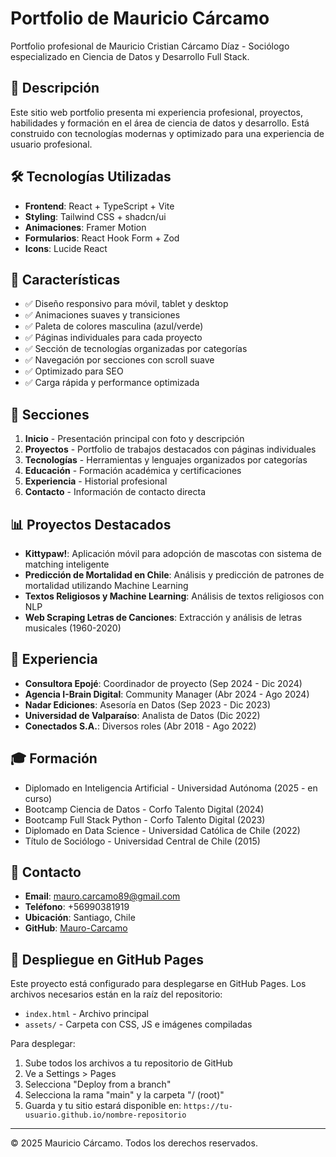 # Portfolio de Mauricio Cárcamo

Portfolio profesional de Mauricio Cristian Cárcamo Díaz - Sociólogo especializado en Ciencia de Datos y Desarrollo Full Stack.

## 🚀 Descripción

Este sitio web portfolio presenta mi experiencia profesional, proyectos, habilidades y formación en el área de ciencia de datos y desarrollo. Está construido con tecnologías modernas y optimizado para una experiencia de usuario profesional.

## 🛠️ Tecnologías Utilizadas

- **Frontend**: React + TypeScript + Vite
- **Styling**: Tailwind CSS + shadcn/ui
- **Animaciones**: Framer Motion
- **Formularios**: React Hook Form + Zod
- **Icons**: Lucide React

## 📱 Características

- ✅ Diseño responsivo para móvil, tablet y desktop
- ✅ Animaciones suaves y transiciones
- ✅ Paleta de colores masculina (azul/verde)
- ✅ Páginas individuales para cada proyecto
- ✅ Sección de tecnologías organizadas por categorías
- ✅ Navegación por secciones con scroll suave
- ✅ Optimizado para SEO
- ✅ Carga rápida y performance optimizada

## 🔗 Secciones

1. **Inicio** - Presentación principal con foto y descripción
2. **Proyectos** - Portfolio de trabajos destacados con páginas individuales
3. **Tecnologías** - Herramientas y lenguajes organizados por categorías
4. **Educación** - Formación académica y certificaciones
5. **Experiencia** - Historial profesional
6. **Contacto** - Información de contacto directa

## 📊 Proyectos Destacados

- **Kittypaw!**: Aplicación móvil para adopción de mascotas con sistema de matching inteligente
- **Predicción de Mortalidad en Chile**: Análisis y predicción de patrones de mortalidad utilizando Machine Learning
- **Textos Religiosos y Machine Learning**: Análisis de textos religiosos con NLP
- **Web Scraping Letras de Canciones**: Extracción y análisis de letras musicales (1960-2020)

## 🎯 Experiencia

- **Consultora Epojé**: Coordinador de proyecto (Sep 2024 - Dic 2024)
- **Agencia I-Brain Digital**: Community Manager (Abr 2024 - Ago 2024)
- **Nadar Ediciones**: Asesoría en Datos (Sep 2023 - Dic 2023)
- **Universidad de Valparaíso**: Analista de Datos (Dic 2022)
- **Conectados S.A.**: Diversos roles (Abr 2018 - Ago 2022)

## 🎓 Formación

- Diplomado en Inteligencia Artificial - Universidad Autónoma (2025 - en curso)
- Bootcamp Ciencia de Datos - Corfo Talento Digital (2024)
- Bootcamp Full Stack Python - Corfo Talento Digital (2023)
- Diplomado en Data Science - Universidad Católica de Chile (2022)
- Título de Sociólogo - Universidad Central de Chile (2015)

## 📧 Contacto

- **Email**: mauro.carcamo89@gmail.com
- **Teléfono**: +56990381919
- **Ubicación**: Santiago, Chile
- **GitHub**: [Mauro-Carcamo](https://github.com/Mauro-Carcamo)

## 🚀 Despliegue en GitHub Pages

Este proyecto está configurado para desplegarse en GitHub Pages. Los archivos necesarios están en la raíz del repositorio:

- `index.html` - Archivo principal
- `assets/` - Carpeta con CSS, JS e imágenes compiladas

Para desplegar:
1. Sube todos los archivos a tu repositorio de GitHub
2. Ve a Settings > Pages
3. Selecciona "Deploy from a branch"
4. Selecciona la rama "main" y la carpeta "/ (root)"
5. Guarda y tu sitio estará disponible en: `https://tu-usuario.github.io/nombre-repositorio`

---

© 2025 Mauricio Cárcamo. Todos los derechos reservados.